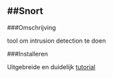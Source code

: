 ##Snort
------
###Omschrijving

tool om intrusion detection te doen

###Installeren

Uitgebreide en duidelijk [tutorial](https://www.upcloud.com/support/installing-snort-on-ubuntu/ "snort")


